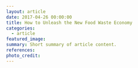 ```yaml
---
layout: article
date: 2017-04-26 00:00:00
title: How to Unleash the New Food Waste Economy
categories:
  - article
featured_image:
summary: Short summary of article content.
references:
photo_credit:
---
```



